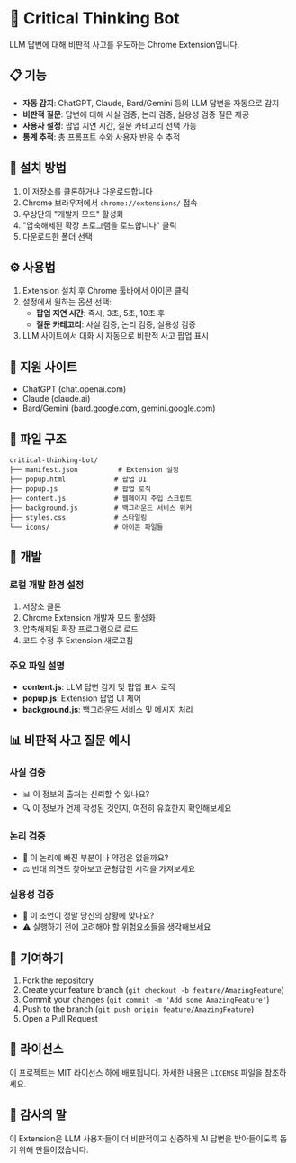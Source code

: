 # 🤔 Critical Thinking Bot

LLM 답변에 대해 비판적 사고를 유도하는 Chrome Extension입니다.

## 📋 기능

- **자동 감지**: ChatGPT, Claude, Bard/Gemini 등의 LLM 답변을 자동으로 감지
- **비판적 질문**: 답변에 대해 사실 검증, 논리 검증, 실용성 검증 질문 제공
- **사용자 설정**: 팝업 지연 시간, 질문 카테고리 선택 가능
- **통계 추적**: 총 프롬프트 수와 사용자 반응 수 추적

## 🚀 설치 방법

1. 이 저장소를 클론하거나 다운로드합니다
2. Chrome 브라우저에서 `chrome://extensions/` 접속
3. 우상단의 "개발자 모드" 활성화
4. "압축해제된 확장 프로그램을 로드합니다" 클릭
5. 다운로드한 폴더 선택

## ⚙️ 사용법

1. Extension 설치 후 Chrome 툴바에서 아이콘 클릭
2. 설정에서 원하는 옵션 선택:
   - **팝업 지연 시간**: 즉시, 3초, 5초, 10초 후
   - **질문 카테고리**: 사실 검증, 논리 검증, 실용성 검증
3. LLM 사이트에서 대화 시 자동으로 비판적 사고 팝업 표시

## 🎯 지원 사이트

- ChatGPT (chat.openai.com)
- Claude (claude.ai)
- Bard/Gemini (bard.google.com, gemini.google.com)

## 📁 파일 구조

```
critical-thinking-bot/
├── manifest.json          # Extension 설정
├── popup.html            # 팝업 UI
├── popup.js              # 팝업 로직
├── content.js            # 웹페이지 주입 스크립트
├── background.js         # 백그라운드 서비스 워커
├── styles.css            # 스타일링
└── icons/                # 아이콘 파일들
```

## 🔧 개발

### 로컬 개발 환경 설정

1. 저장소 클론
2. Chrome Extension 개발자 모드 활성화
3. 압축해제된 확장 프로그램으로 로드
4. 코드 수정 후 Extension 새로고침

### 주요 파일 설명

- **content.js**: LLM 답변 감지 및 팝업 표시 로직
- **popup.js**: Extension 팝업 UI 제어
- **background.js**: 백그라운드 서비스 및 메시지 처리

## 📊 비판적 사고 질문 예시

### 사실 검증
- 📊 이 정보의 출처는 신뢰할 수 있나요?
- 🔍 이 정보가 언제 작성된 것인지, 여전히 유효한지 확인해보세요

### 논리 검증
- 🧠 이 논리에 빠진 부분이나 약점은 없을까요?
- ⚖️ 반대 의견도 찾아보고 균형잡힌 시각을 가져보세요

### 실용성 검증
- 🎯 이 조언이 정말 당신의 상황에 맞나요?
- ⚠️ 실행하기 전에 고려해야 할 위험요소들을 생각해보세요

## 🤝 기여하기

1. Fork the repository
2. Create your feature branch (`git checkout -b feature/AmazingFeature`)
3. Commit your changes (`git commit -m 'Add some AmazingFeature'`)
4. Push to the branch (`git push origin feature/AmazingFeature`)
5. Open a Pull Request

## 📄 라이선스

이 프로젝트는 MIT 라이선스 하에 배포됩니다. 자세한 내용은 `LICENSE` 파일을 참조하세요.

## 🙏 감사의 말

이 Extension은 LLM 사용자들이 더 비판적이고 신중하게 AI 답변을 받아들이도록 돕기 위해 만들어졌습니다.
